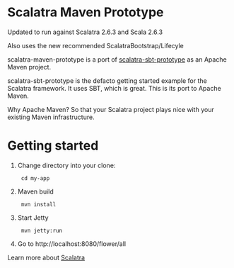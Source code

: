 # Scalatra Maven Prototype

Updated to run against Scalatra 2.6.3 and Scala 2.6.3

Also uses the new recommended ScalatraBootstrap/Lifecyle


scalatra-maven-prototype is a port of [scalatra-sbt-prototype](https://github.com/scalatra/scalatra-sbt-prototype) as an Apache Maven project.

scalatra-sbt-prototype is the defacto getting started example for the Scalatra framework. It uses SBT, which is great. This is its port to Apache Maven.

Why Apache Maven? So that your Scalatra project plays nice with your existing Maven infrastructure.

# Getting started


1. Change directory into your clone:

		cd my-app

2. Maven build

		mvn install

3. Start Jetty

		mvn jetty:run

4. Go to http://localhost:8080/flower/all  

Learn more about [Scalatra](http://www.scalatra.org/)
